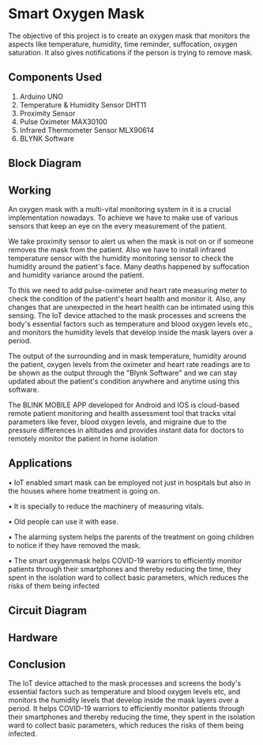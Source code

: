 # Smart Oxygen Mask
The objective of this project is to create an oxygen mask 
that monitors the aspects like temperature, humidity, time 
reminder, suffocation, oxygen saturation. It also gives 
notifications if the person is trying to remove mask.

## Components Used
1. Arduino UNO 
2.  Temperature & Humidity Sensor DHT11
3.  Proximity Sensor
4.  Pulse Oximeter MAX30100
5.  Infrared Thermometer Sensor MLX90614
6.  BLYNK Software

## Block Diagram

## Working 
An oxygen mask with a multi-vital monitoring system in it 
is a crucial implementation nowadays. To achieve we have 
to make use of various sensors that keep an eye on the every 
measurement of the patient.

We take proximity sensor to alert us when the mask is not 
on or if someone removes the mask from the patient. Also 
we have to install infrared temperature sensor with the 
humidity monitoring sensor to check the humidity around 
the patient's face. Many deaths happened by suffocation and 
humidity variance around the patient. 

To this we need to add pulse-oximeter and heart rate 
measuring meter to check the condition of the patient's heart 
health and monitor it. Also, any changes that are unexpected 
in the heart health can be intimated using this sensing. 
The IoT device attached to the mask processes and screens 
the body's essential factors such as temperature and blood 
oxygen levels etc., and monitors the humidity levels that 
develop inside the mask layers over a period.

The output of the surrounding and in mask temperature, 
humidity around the patient, oxygen levels from the 
oximeter and heart rate readings are to be shown as the 
output through the "Blynk Software" and we can stay 
updated about the patient's condition anywhere and anytime 
using this software.

The BLINK MOBILE APP developed for Android and IOS 
is cloud-based remote patient monitoring and health 
assessment tool that tracks vital parameters like fever, blood 
oxygen levels, and migraine due to the pressure differences 
in altitudes and provides instant data for doctors to remotely 
monitor the patient in home isolation

## Applications 
• IoT enabled smart mask can be employed not just 
in hospitals but also in the houses where home 
treatment is going on.

• It is specially to reduce the machinery of 
measuring vitals.

• Old people can use it with ease.

• The alarming system helps the parents of the 
treatment on going children to notice if they have 
removed the mask.

• The smart oxygenmask helps COVID-19 warriors to 
efficiently monitor patients through their 
smartphones and thereby reducing the time, they 
spent in the isolation ward to collect basic 
parameters, which reduces the risks of them 
being infected

## Circuit Diagram 

## Hardware 

## Conclusion
The IoT device attached to the mask processes and screens 
the body's essential factors such as temperature and blood 
oxygen levels etc, and monitors the humidity levels that 
develop inside the mask layers over a period. It helps 
COVID-19 warriors to efficiently monitor patients through 
their smartphones and thereby reducing the time, they spent 
in the isolation ward to collect basic parameters, which 
reduces the risks of them being infected.
